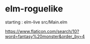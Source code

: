 # elm-roguelike

starting : elm-live src/Main.elm

https://www.flaticon.com/search/10?word=fantasy%20monster&order_by=4